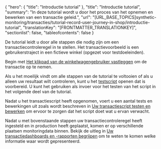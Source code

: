 {
  "hero": {
    "title": "Introductie tutorial"
  },
  "title": "Introductie tutorial",
  "summary": "In deze tutorial wordt u door het proces van het opnemen en bewerken van een transactie geleid.",
  "url": "[URL_BASE_TOPICS]synthetic-monitoring/transacties/tutorial-record-user-journey-in-shop/introductie-tutorial",
  "translationKey": "[FRONTMATTER_TRANSLATIONKEY]",
  "sectionlist": false,
  "tableofcontents": false
}

De tutorial leidt u door alle stappen die nodig zijn om een transactiecontroleregel in te stellen. Het transactievoorbeeld is een gebruikerstraject in een fictieve winkel (opgezet voor testdoeleinden). 

Begin met [Het klikpad van de winkelwagengebruiker vastleggen]([LINK_URL_1]) om de transactie op te nemen.

Als u het moeilijk vindt om alle stappen van de tutorial te voltooien of als u alleen uw resultaat wilt controleren, kunt u het [testscript]([LINK_URL_2]) openen dat is voorbereid. U kunt het gebruiken als invoer voor het testen van het script in het volgende deel van de tutorial.

Nadat u het transactiescript heeft opgenomen, voert u een aantal tests en bewerkingen uit zoals wordt beschreven in [Uw transactiescript testen en bewerken]([LINK_URL_3]) om ervoor te zorgen dat het script doet wat u ervan verwacht.


Nadat u met bovenstaande stappen uw transactiecontroleregel heeft ingesteld en in production heeft geplaatst, komen er op verschillende plaatsen monitoringdata binnen. Bekijk de uitleg in [Uw transactiedashboards en -rapporten begrijpen]([LINK_URL_4]) om te weten te komen welke informatie waar wordt gepresenteerd.